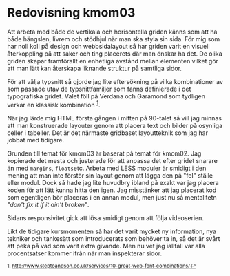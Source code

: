 ---
---
# Redovisning kmom03

Att arbeta med både de vertikala och horisontella griden känns som att ha både
hängslen, livrem och stödhjul när man ska styla sin sida. För mig som har noll
koll på design och webbsidalayout så har griden varit en visuell återkoppling på
att saker och ting placerets där man önskar ha det. De olika griden skapar framförallt en
enhetliga avstånd mellan elementen vilket gör att man lätt kan återskapa
liknande struktur på samtliga sidor.

För att välja typsnitt så gjorde jag lite eftersökning på vilka kombinationer av
som passade utav de typsnittfamiljer som fanns definierade i det typografiska
gridet. Valet föll på Verdana och Garamond som tydligen verkar en klassisk
kombination <sup><a href="#fn1" id="ref1">1</a></sup>.

När jag lärde mig HTML första gången i mitten på 90-talet så vill jag minnas
att man konstruerade layouter genom att placera text och bilder på osynliga
celler i tabeller. Det är det närmaste gridbaset layoutteknik som jag har jobbat
med tidigare.

Grunden till temat för kmom03 är baserat på temat för kmom02. Jag kopierade det
mesta och justerade för att anpassa det efter gridet snarare än med `margins`,
`floats`etc. Arbeta med LESS moduler är smidigt i den mening att man inte förstör
sin layout genom att lägga den på "fel" ställe eller modul. Dock så hade jag
lite huvudbry ibland på exakt var jag placera koden för att lätt kunna hitta den
igen. Jag misstänker att jag placerat kod som egentligen bör placeras i en annan
modul, men just nu så mentalitetn *"don't fix it if it ain't broken"*.

Sidans responsivitet gick att lösa smidigt genom att följa videoserien.

Likt de tidigare kursmomenten så har det varit mycket ny information, nya tekniker och tankesätt
som introducerats som behöver ta in, så det är svårt att peka på vad som varit
extra givande. Men nu vet jag iallfall var alla procentsatser kommer ifrån när
man inspekterar sidor.

<sup id="fn1">1. http://www.steptoandson.co.uk/services/10-great-web-font-combinations/<a href="#ref1" title="Jump back to footnote 1 in the text.">↩</a></sup>



<!-- 
Hur känns det att vara styrd till ett vertikalt grid, hämmande eller stödjande?
Hur känns det att jobba med ett typografiskt horisontellt/baseline grid, ser du någon poäng med det?
Berätta om hur du valde typsnitt till din webbplats.
Har du jobbat med liknande gridbaserade layouttekniker sedan tidigare?
Hur känns det att jobba med LESS och moduler? Lyckas du återanvända moduler mellan teman för kmom02 och kmom03?
Hur gick det med din responsivitet för webbplatsen?
Vilken är din TIL för detta kmom? 
-->
